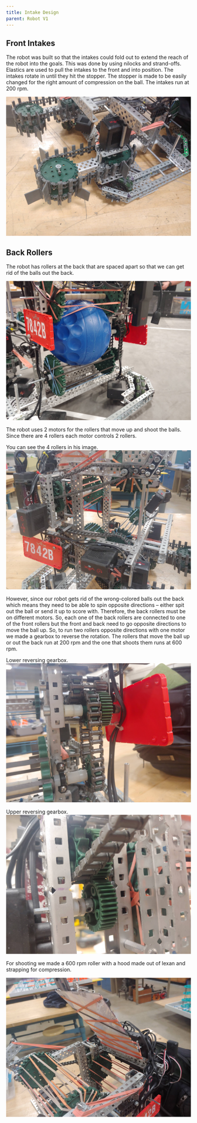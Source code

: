 ```yaml
---
title: Intake Design
parent: Robot V1
---
```


## Front Intakes

The robot was built so that the intakes could fold out to extend the reach of
the robot into the goals. This was done by using nilocks and strand-offs.
Elastics are used to pull the intakes to the front and into position. The
intakes rotate in until they hit the stopper. The stopper is made to be easily
changed for the right amount of compression on the ball. The intakes run at 200
rpm.

![](images/20210303_154849.jpg)

## Back Rollers

The robot has rollers at the back that are spaced apart so that we can get rid
of the balls out the back.

![](images/20210303_164853.jpg)

The robot uses 2 motors for the rollers that move up and shoot the balls. Since
there are 4 rollers each motor controls 2 rollers.

You can see the 4 rollers in his image. ![](images/20210303_154912_HDR.jpg)

However, since our robot gets rid of the wrong-colored balls out the back which
means they need to be able to spin opposite directions – either spit out the
ball or send it up to score with. Therefore, the back rollers must be on
different motors. So, each one of the back rollers are connected to one of the
front rollers but the front and back need to go opposite directions to move the
ball up. So, to run two rollers opposite directions with one motor we made a
gearbox to reverse the rotation. The rollers that move the ball up or out the
back run at 200 rpm and the one that shoots them runs at 600 rpm.

Lower reversing gearbox. ![](images/20210303_155011_HDR.jpg)

Upper reversing gearbox. ![](images/20210303_154943_HDR.jpg)

For shooting we made a 600 rpm roller with a hood made out of lexan and
strapping for compression.

![](images/20210303_154845_HDR.jpg)
